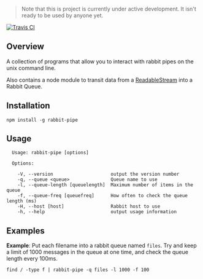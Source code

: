 > Note that this is project is currently under active development. It isn't ready to be used by anyone yet.

[![Travis CI](https://travis-ci.org/robertkeizer/rabbit-pipe.svg?branch=master)](https://travis-ci.org/robertkeizer/rabbit-pipe)

## Overview

A collection of programs that allow you to interact with rabbit pipes on the unix command line. 

Also contains a node module to transit data from a [ReadableStream](https://nodejs.org/api/stream.html#stream_readable_streams) into a Rabbit Queue.

## Installation

```
npm install -g rabbit-pipe
```

## Usage

```
  Usage: rabbit-pipe [options]

  Options:

    -V, --version                     output the version number
    -q, --queue <queue>               Queue name to use
    -l, --queue-length [queuelength]  Maximum number of items in the queue
    -f, --queue-freq [queuefreq]      How often to check the queue length (ms)
    -H, --host [host]                 Rabbit host to use
    -h, --help                        output usage information
```

## Examples

**Example**: Put each filename into a rabbit queue named `files`. Try and keep a limit of 1000 messages in the queue at one time, and check the queue length every 100ms.
```
find / -type f | rabbit-pipe -q files -l 1000 -f 100
```
